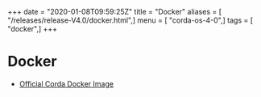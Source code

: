 +++
date = "2020-01-08T09:59:25Z"
title = "Docker"
aliases = [ "/releases/release-V4.0/docker.html",]
menu = [ "corda-os-4-0",]
tags = [ "docker",]
+++


# Docker


* [Official Corda Docker Image](docker-image.md)



